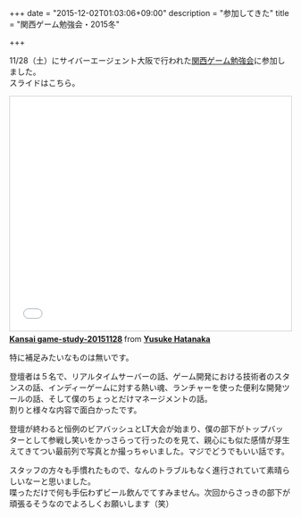 +++
date = "2015-12-02T01:03:06+09:00"
description = "参加してきた"
title = "関西ゲーム勉強会・2015冬"

+++

11/28（土）にサイバーエージェント大阪で行われた[関西ゲーム勉強会](https://ksgs.doorkeeper.jp/events/31863)に参加しました。  
スライドはこちら。

<iframe src="//www.slideshare.net/slideshow/embed_code/key/EAdSqdSeV58RVr" width="510" height="420" frameborder="0" marginwidth="0" marginheight="0" scrolling="no" style="border:1px solid #CCC; border-width:1px; margin-bottom:5px; max-width: 100%;" allowfullscreen> </iframe> <div style="margin-bottom:5px"> <strong> <a href="//www.slideshare.net/yusukehatanaka351/kansai-gamestudy20151128-55702743" title="Kansai game-study-20151128" target="_blank">Kansai game-study-20151128</a> </strong> from <strong><a href="//www.slideshare.net/yusukehatanaka351" target="_blank">Yusuke Hatanaka</a></strong> </div>

特に補足みたいなものは無いです。  

登壇者は５名で、リアルタイムサーバーの話、ゲーム開発における技術者のスタンスの話、インディーゲームに対する熱い魂、ランチャーを使った便利な開発ツールの話、そして僕のちょっとだけマネージメントの話。  
割りと様々な内容で面白かったです。  

登壇が終わると恒例のビアバッシュとLT大会が始まり、僕の部下がトップバッターとして参戦し笑いをかっさらって行ったのを見て、親心にも似た感情が芽生えてきてつい最前列で写真とか撮っちゃいました。マジでどうでもいい話です。

スタッフの方々も手慣れたもので、なんのトラブルもなく進行されていて素晴らしいなーと思いました。  
喋っただけで何も手伝わずビール飲んでてすみません。次回からさっきの部下が頑張るそうなのでよろしくお願いします（笑）
